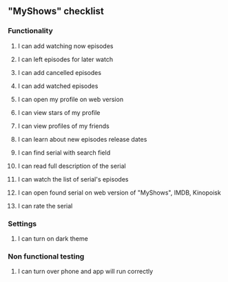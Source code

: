 ## "MyShows" checklist

### Functionality  
1. I can add watching now episodes
2. I can left episodes for later watch  
3. I can add cancelled episodes  
4. I can add watched episodes  

5. I can open my profile on web version  
6. I can view stars of my profile  
7. I can view profiles of my friends  

8. I can learn about new episodes release dates  
 
9. I can find serial with search field  
10. I can read full description of the serial  
11. I can watch the list of serial's episodes  
12. I can open found serial on web version of "MyShows", IMDB, Kinopoisk  
13. I can rate the serial  

### Settings  
1. I can turn on dark theme  

### Non functional testing
1. I can turn over phone and app will run correctly  